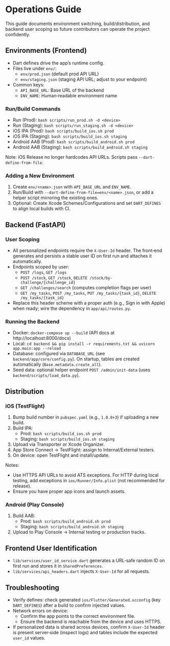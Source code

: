 # Operations Guide

This guide documents environment switching, build/distribution, and backend user scoping so future contributors can operate the project confidently.

## Environments (Frontend)

- Dart defines drive the app’s runtime config.
- Files live under `env/`:
  - `env/prod.json` (default prod API URL)
  - `env/staging.json` (staging API URL; adjust to your endpoint)
- Common keys:
  - `API_BASE_URL`: Base URL of the backend
  - `ENV_NAME`: Human‑readable environment name

### Run/Build Commands

- Run (Prod): `bash scripts/run_prod.sh -d <device>`
- Run (Staging): `bash scripts/run_staging.sh -d <device>`
- iOS IPA (Prod): `bash scripts/build_ios.sh prod`
- iOS IPA (Staging): `bash scripts/build_ios.sh staging`
- Android AAB (Prod): `bash scripts/build_android.sh prod`
- Android AAB (Staging): `bash scripts/build_android.sh staging`

Note: iOS Release no longer hardcodes API URLs. Scripts pass `--dart-define-from-file`.

### Adding a New Environment

1. Create `env/<name>.json` with `API_BASE_URL` and `ENV_NAME`.
2. Run/Build with `--dart-define-from-file=env/<name>.json`, or add a helper script mirroring the existing ones.
3. Optional: Create Xcode Schemes/Configurations and set `DART_DEFINES` to align local builds with CI.

## Backend (FastAPI)

### User Scoping

- All personalized endpoints require the `X-User-Id` header. The front‑end generates and persists a stable user ID on first run and attaches it automatically.
- Endpoints scoped by user:
  - `POST /logs`, `GET /logs`
  - `POST /stock`, `GET /stock`, `DELETE /stock/by-challenge/{challenge_id}`
  - `GET /challenges/search` (computes completion flags per user)
  - `GET /my_tasks`, `POST /my_tasks`, `PUT /my_tasks/{task_id}`, `DELETE /my_tasks/{task_id}`
- Replace this header scheme with a proper auth (e.g., Sign in with Apple) when ready; wire the dependency in `app/api/routes.py`.

### Running the Backend

- Docker: `docker-compose up --build` (API docs at http://localhost:8000/docs)
- Local: `cd backend && pip install -r requirements.txt && uvicorn app.main:app --reload`
- Database: configured via `DATABASE_URL` (see `backend/app/core/config.py`). On startup, tables are created automatically (`Base.metadata.create_all`).
- Seed data: optional helper endpoint `POST /admin/init-data` (uses `backend/scripts/load_data.py`).

## Distribution

### iOS (TestFlight)

1. Bump build number in `pubspec.yaml` (e.g., `1.0.0+3`) if uploading a new build.
2. Build IPA:
   - Prod: `bash scripts/build_ios.sh prod`
   - Staging: `bash scripts/build_ios.sh staging`
3. Upload via Transporter or Xcode Organizer.
4. App Store Connect → TestFlight: assign to Internal/External testers.
5. On device: open TestFlight and install/update.

Notes:
- Use HTTPS API URLs to avoid ATS exceptions. For HTTP during local testing, add exceptions in `ios/Runner/Info.plist` (not recommended for release).
- Ensure you have proper app icons and launch assets.

### Android (Play Console)

1. Build AAB:
   - Prod: `bash scripts/build_android.sh prod`
   - Staging: `bash scripts/build_android.sh staging`
2. Upload to Play Console → Internal testing or production tracks.

## Frontend User Identification

- `lib/services/user_id_service.dart` generates a URL‑safe random ID on first run and stores it in `SharedPreferences`.
- `lib/services/api_headers.dart` injects `X-User-Id` for all requests.

## Troubleshooting

- Verify defines: check generated `ios/Flutter/Generated.xcconfig` (key `DART_DEFINES`) after a build to confirm injected values.
- Network errors on device:
  - Confirm the app points to the correct environment file.
  - Ensure the backend is reachable from the device and uses HTTPS.
- If personalized data is shared across devices, confirm `X-User-Id` header is present server‑side (inspect logs) and tables include the expected `user_id` values.

